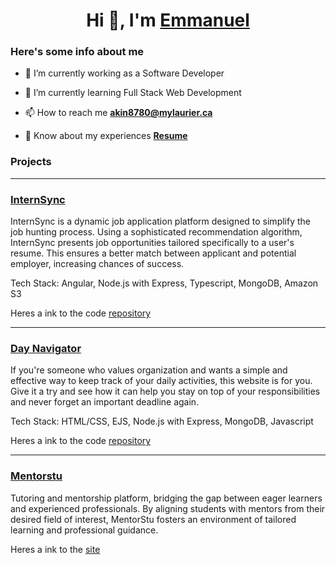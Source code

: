 <h1 align="center">Hi 👋, I'm <a href="https://emanakin.github.io/CSS-Website/" target="blank">Emmanuel</a></h1>

<h3>Here's some info about me</h3>

- 🔭 I’m currently working as a Software Developer

- 🌱 I’m currently learning Full Stack Web Development

- 📫 How to reach me **akin8780@mylaurier.ca**
  
- 📄 Know about my experiences **<a href="https://pdfhost.io/v/r.LhJZGd0_Offical_Resume_Winter_2024docx" target="blank">Resume</a>**

<h3>Projects</h3>
<hr>
<h3>
  <a href="https://internsync-892a159d9254.herokuapp.com/home" target="_blank" rel="noopener noreferrer">InternSync</a>
</h3>
<p>
   InternSync is a dynamic job application platform designed to simplify the job hunting process. Using a sophisticated recommendation algorithm, InternSync presents job opportunities tailored specifically to a     user's resume. This ensures a better match between applicant and potential employer, increasing chances of success.
   
  Tech Stack: Angular, Node.js with Express, Typescript, MongoDB, Amazon S3
  
  Heres a ink to the code <a href="https://github.com/emanakin/InternSync">repository</a>
</p>
<hr>
<h3>
  <a href="https://day-navigator-app-6daa1f6257e8.herokuapp.com/" target="_blank" rel="noopener noreferrer">Day Navigator</a>
</h3>
<p>
  If you're someone who values organization and wants a simple and effective way to keep track of your daily activities, this website is for you. Give it a try and see how it can help you stay on top of your    
  responsibilities and never forget an important deadline again.
  
  Tech Stack: HTML/CSS, EJS, Node.js with Express, MongoDB, Javascript
  
  Heres a ink to the code <a href="https://github.com/emanakin/Blog-Website">repository</a>
</p>
<hr>
<h3>
  <a href="https://mentorstu.webflow.io/" target="_blank" rel="noopener noreferrer">Mentorstu</a>
</h3>
<p>
  Tutoring and mentorship platform, bridging the gap between eager learners and experienced professionals. By aligning students with mentors from their desired field of interest, MentorStu fosters an
  environment of tailored learning and professional guidance. 
  
  Heres a ink to the <a href="https://mentorstu.webflow.io/">site</a>
</p>
